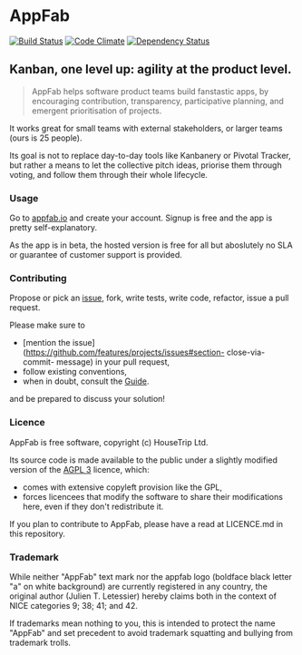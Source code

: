 # AppFab

[![Build Status](https://travis-ci.org/mezis/appfab.png?branch=master)](https://travis-ci.org/mezis/appfab)
[![Code Climate](https://codeclimate.com/github/mezis/appfab.png)](https://codeclimate.com/github/mezis/appfab)
[![Dependency Status](https://gemnasium.com/mezis/appfab.png)](https://gemnasium.com/mezis/appfab)

## Kanban, one level up: agility at the product level.

> AppFab helps software product teams build fanstastic apps, by encouraging
> contribution, transparency, participative planning, and emergent
> prioritisation of projects.

It works great for small teams with external stakeholders,  or larger teams
(ours is 25 people).

Its goal is not to replace day-to-day tools like Kanbanery or Pivotal
Tracker, but rather a means to let the collective pitch ideas, priorise them
through voting, and follow them through their whole lifecycle.


### Usage

Go to [appfab.io](http://appfab.io/) and create your account. Signup is free
and the app is pretty self-explanatory.

As the app is in beta, the hosted version is free for all but aboslutely no
SLA or guarantee of customer support is provided.


### Contributing

Propose or pick an [issue](https://github.com/mezis/appfab/issues), fork,
write tests, write code, refactor, issue a pull request.

Please make sure to

- [mention the issue](https://github.com/features/projects/issues#section-
close-via-commit- message) in your pull request,
- follow existing conventions,
- when in doubt, consult the [Guide](https://github.com/styleguide/ruby).

and be prepared to discuss your solution!

### Licence

AppFab is free software, copyright (c) HouseTrip Ltd.

Its source code is made available to the public under a slightly modified
version of the [AGPL 3](http://www.gnu.org/licenses/agpl-3.0.html) licence,
which:

- comes with extensive copyleft provision like the GPL,
- forces licencees that modify the software to share their modifications here, even if they don't redistribute it.

If you plan to contribute to AppFab, please have a read at LICENCE.md in
this repository.


### Trademark

While neither "AppFab" text mark nor the appfab logo (boldface black letter
"a" on white background) are currently registered in any country, the
original author (Julien T. Letessier) hereby claims both in the context of
NICE categories 9; 38; 41; and 42.

If trademarks mean nothing to you, this is intended to protect the name
"AppFab" and set precedent to avoid trademark squatting and bullying from
trademark trolls.
